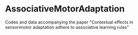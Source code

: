 # AssociativeMotorAdaptation
Codes and data accompanying the paper "Contextual effects in sensorimotor adaptation adhere to associative learning rules"
